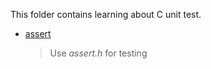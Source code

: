 This folder contains learning about C unit test.

- [assert](assert/Readme.md)

   > Use *assert.h* for testing

